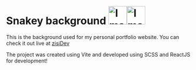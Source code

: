 # Snakey background <img src="https://github.com/user-attachments/assets/29794ab0-345e-413b-8e8e-307cdfdc5825" alt="Image Description" width="50" height="50"><img src="https://github.com/user-attachments/assets/f8af1889-7087-4af3-a94b-0bf692664e99" alt="Image Description" width="50" height="50">
This is the background used for my personal portfolio website.
You can check it out live at [zisiDev](https://zisidev.netlify.app/)

The project was created using Vite and developed using SCSS and ReactJS for development!
